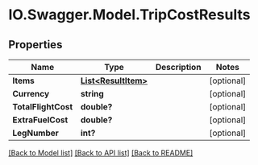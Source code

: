 # IO.Swagger.Model.TripCostResults
## Properties

Name | Type | Description | Notes
------------ | ------------- | ------------- | -------------
**Items** | [**List&lt;ResultItem&gt;**](ResultItem.md) |  | [optional] 
**Currency** | **string** |  | [optional] 
**TotalFlightCost** | **double?** |  | [optional] 
**ExtraFuelCost** | **double?** |  | [optional] 
**LegNumber** | **int?** |  | [optional] 

[[Back to Model list]](../README.md#documentation-for-models) [[Back to API list]](../README.md#documentation-for-api-endpoints) [[Back to README]](../README.md)

